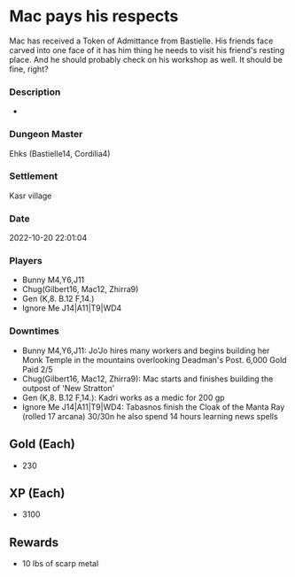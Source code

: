 # Mac pays his respects
Mac has received a Token of Admittance from Bastielle. His friends face carved into one face of it has him thing he needs to visit his friend's resting place. And he should probably check on his workshop as well. It should be fine, right?
### Description
-
### Dungeon Master
Ehks (Bastielle14, Cordilia4)
### Settlement
Kasr village
### Date
2022-10-20 22:01:04
### Players
* Bunny M4,Y6,J11
* Chug(Gilbert16, Mac12, Zhirra9)
* Gen (K,8. B.12 F,14.)
* Ignore Me J14|A11|T9|WD4
### Downtimes
* Bunny M4,Y6,J11: Jo'Jo hires many workers and begins building her Monk Temple in the mountains overlooking Deadman's Post. 6,000 Gold Paid 2/5
* Chug(Gilbert16, Mac12, Zhirra9): Mac starts and finishes building the outpost of 'New Stratton'
* Gen (K,8. B.12 F,14.): Kadri works as a medic for 200 gp
* Ignore Me J14|A11|T9|WD4: Tabasnos finish the Cloak of the Manta Ray (rolled 17 arcana) 30/30n he also spend 14 hours learning news spells
## Gold (Each)
* 230
## XP (Each)
* 3100
## Rewards
* 10 lbs of scarp metal